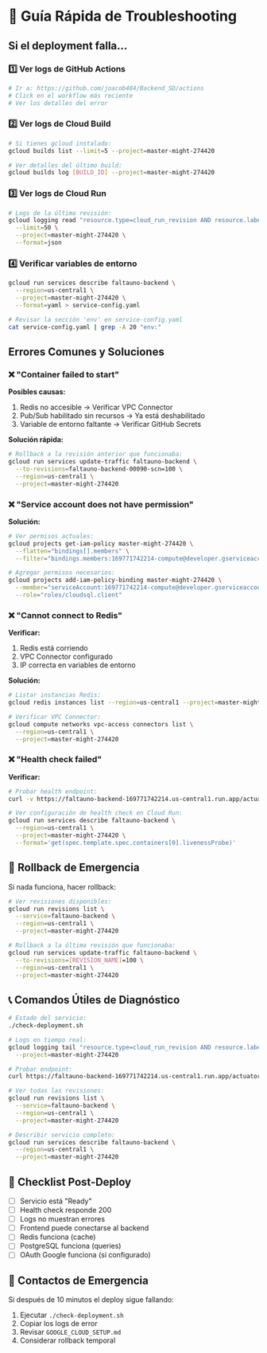 # 🔧 Guía Rápida de Troubleshooting

## Si el deployment falla...

### 1️⃣ Ver logs de GitHub Actions
```bash
# Ir a: https://github.com/joacob484/Backend_SD/actions
# Click en el workflow más reciente
# Ver los detalles del error
```

### 2️⃣ Ver logs de Cloud Build
```bash
# Si tienes gcloud instalado:
gcloud builds list --limit=5 --project=master-might-274420

# Ver detalles del último build:
gcloud builds log [BUILD_ID] --project=master-might-274420
```

### 3️⃣ Ver logs de Cloud Run
```bash
# Logs de la última revisión:
gcloud logging read "resource.type=cloud_run_revision AND resource.labels.service_name=faltauno-backend" \
  --limit=50 \
  --project=master-might-274420 \
  --format=json
```

### 4️⃣ Verificar variables de entorno
```bash
gcloud run services describe faltauno-backend \
  --region=us-central1 \
  --project=master-might-274420 \
  --format=yaml > service-config.yaml

# Revisar la sección 'env' en service-config.yaml
cat service-config.yaml | grep -A 20 "env:"
```

## Errores Comunes y Soluciones

### ❌ "Container failed to start"

**Posibles causas:**
1. Redis no accesible → Verificar VPC Connector
2. Pub/Sub habilitado sin recursos → Ya está deshabilitado
3. Variable de entorno faltante → Verificar GitHub Secrets

**Solución rápida:**
```bash
# Rollback a la revisión anterior que funcionaba:
gcloud run services update-traffic faltauno-backend \
  --to-revisions=faltauno-backend-00090-scn=100 \
  --region=us-central1 \
  --project=master-might-274420
```

### ❌ "Service account does not have permission"

**Solución:**
```bash
# Ver permisos actuales:
gcloud projects get-iam-policy master-might-274420 \
  --flatten="bindings[].members" \
  --filter="bindings.members:169771742214-compute@developer.gserviceaccount.com"

# Agregar permisos necesarios:
gcloud projects add-iam-policy-binding master-might-274420 \
  --member="serviceAccount:169771742214-compute@developer.gserviceaccount.com" \
  --role="roles/cloudsql.client"
```

### ❌ "Cannot connect to Redis"

**Verificar:**
1. Redis está corriendo
2. VPC Connector configurado
3. IP correcta en variables de entorno

**Solución:**
```bash
# Listar instancias Redis:
gcloud redis instances list --region=us-central1 --project=master-might-274420

# Verificar VPC Connector:
gcloud compute networks vpc-access connectors list \
  --region=us-central1 \
  --project=master-might-274420
```

### ❌ "Health check failed"

**Verificar:**
```bash
# Probar health endpoint:
curl -v https://faltauno-backend-169771742214.us-central1.run.app/actuator/health

# Ver configuración de health check en Cloud Run:
gcloud run services describe faltauno-backend \
  --region=us-central1 \
  --project=master-might-274420 \
  --format='get(spec.template.spec.containers[0].livenessProbe)'
```

## 🚨 Rollback de Emergencia

Si nada funciona, hacer rollback:

```bash
# Ver revisiones disponibles:
gcloud run revisions list \
  --service=faltauno-backend \
  --region=us-central1 \
  --project=master-might-274420

# Rollback a la última revisión que funcionaba:
gcloud run services update-traffic faltauno-backend \
  --to-revisions=[REVISION_NAME]=100 \
  --region=us-central1 \
  --project=master-might-274420
```

## 📞 Comandos Útiles de Diagnóstico

```bash
# Estado del servicio:
./check-deployment.sh

# Logs en tiempo real:
gcloud logging tail "resource.type=cloud_run_revision AND resource.labels.service_name=faltauno-backend" \
  --project=master-might-274420

# Probar endpoint:
curl https://faltauno-backend-169771742214.us-central1.run.app/actuator/health

# Ver todas las revisiones:
gcloud run revisions list \
  --service=faltauno-backend \
  --region=us-central1 \
  --project=master-might-274420

# Describir servicio completo:
gcloud run services describe faltauno-backend \
  --region=us-central1 \
  --project=master-might-274420
```

## 🎯 Checklist Post-Deploy

- [ ] Servicio está "Ready"
- [ ] Health check responde 200
- [ ] Logs no muestran errores
- [ ] Frontend puede conectarse al backend
- [ ] Redis funciona (cache)
- [ ] PostgreSQL funciona (queries)
- [ ] OAuth Google funciona (si configurado)

## 📱 Contactos de Emergencia

Si después de 10 minutos el deploy sigue fallando:
1. Ejecutar `./check-deployment.sh`
2. Copiar los logs de error
3. Revisar `GOOGLE_CLOUD_SETUP.md`
4. Considerar rollback temporal
